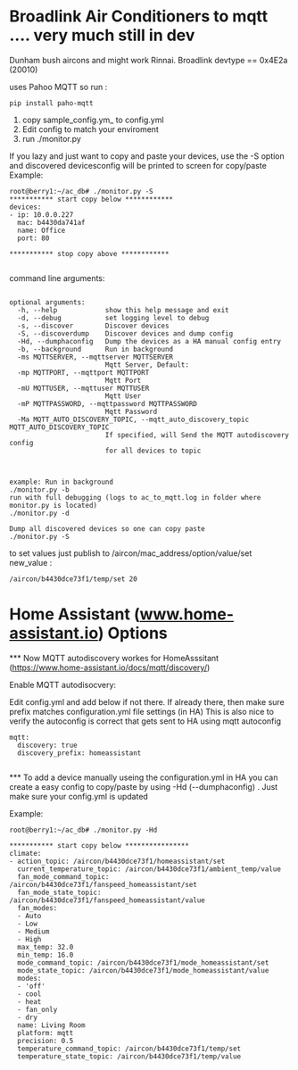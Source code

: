 # Broadlink Air Conditioners to mqtt .... very much still in dev
Dunham bush aircons and might work Rinnai.  Broadlink devtype == 0x4E2a (20010)

uses Pahoo MQTT so run :

```
pip install paho-mqtt
```
1. copy sample_config.ym_ to config.yml
2. Edit config to match your enviroment
3. run ./monitor.py

If you lazy and just want to copy and paste your devices, use the -S option and discovered devicesconfig will be printed to screen for copy/paste
Example:
```
root@berry1:~/ac_db# ./monitor.py -S
*********** start copy below ************
devices:
- ip: 10.0.0.227
  mac: b4430da741af
  name: Office
  port: 80

*********** stop copy above ************


```


command line arguments: 

```

optional arguments:
  -h, --help            show this help message and exit
  -d, --debug           set logging level to debug
  -s, --discover        Discover devices
  -S, --discoverdump    Discover devices and dump config
  -Hd, --dumphaconfig   Dump the devices as a HA manual config entry
  -b, --background      Run in background
  -ms MQTTSERVER, --mqttserver MQTTSERVER
                        Mqtt Server, Default:
  -mp MQTTPORT, --mqttport MQTTPORT
                        Mqtt Port
  -mU MQTTUSER, --mqttuser MQTTUSER
                        Mqtt User
  -mP MQTTPASSWORD, --mqttpassword MQTTPASSWORD
                        Mqtt Password
  -Ma MQTT_AUTO_DISCOVERY_TOPIC, --mqtt_auto_discovery_topic MQTT_AUTO_DISCOVERY_TOPIC
                        If specified, will Send the MQTT autodiscovery config
                        for all devices to topic
  


example: Run in background
./monitor.py -b
run with full debugging (logs to ac_to_mqtt.log in folder where monitor.py is located)
./monitor.py -d

Dump all discovered devices so one can copy paste
./monitor.py -S
```

to set values just publish to /aircon/mac_address/option/value/set  new_value  :
```
/aircon/b4430dce73f1/temp/set 20
```

# Home Assistant (www.home-assistant.io) Options

*** Now MQTT autodiscovery workes for HomeAsssitant  (https://www.home-assistant.io/docs/mqtt/discovery/)

Enable MQTT autodisocvery:

Edit config.yml and add below if not there. If already there, then make sure prefix matches configuration.yml file settings (in HA) 
This is also nice to verify the autoconfig is correct that gets sent to HA using mqtt autoconfig

```
mqtt:
  discovery: true
  discovery_prefix: homeassistant
  
```

*** To add a device manually useing the configuration.yml in HA you can create a easy config to copy/paste by using -Hd (--dumphaconfig) . Just make sure your config.yml is updated

Example:

```
root@berry1:~/ac_db# ./monitor.py -Hd
 
*********** start copy below ****************
climate:
- action_topic: /aircon/b4430dce73f1/homeassistant/set
  current_temperature_topic: /aircon/b4430dce73f1/ambient_temp/value
  fan_mode_command_topic: /aircon/b4430dce73f1/fanspeed_homeassistant/set
  fan_mode_state_topic: /aircon/b4430dce73f1/fanspeed_homeassistant/value
  fan_modes:
  - Auto
  - Low
  - Medium
  - High
  max_temp: 32.0
  min_temp: 16.0
  mode_command_topic: /aircon/b4430dce73f1/mode_homeassistant/set
  mode_state_topic: /aircon/b4430dce73f1/mode_homeassistant/value
  modes:
  - 'off'
  - cool
  - heat
  - fan_only
  - dry
  name: Living Room
  platform: mqtt
  precision: 0.5
  temperature_command_topic: /aircon/b4430dce73f1/temp/set
  temperature_state_topic: /aircon/b4430dce73f1/temp/value


```
